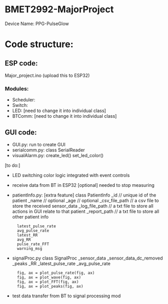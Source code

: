 # BMET2992-MajorProject
Device Name: PPG-PulseGlow

# Code structure:

## ESP code:
Major_project.ino (upload this to ESP32)

### Modules:
- Scheduler:
- Switch:
- LED: [need to change it into individual class]
- BTComm: [need to change it into individual class]

## GUI code:
- GUI.py: run to create GUI
- serialcomm.py: 
    class SerialReader
- visualAlarm.py:
    create_led()
    set_led_color()

[to do:]

- LED switching color logic integrated with event controls
- receive data from BT in ESP32 [optional]
    needed to stop measuring

- patientInfo.py: [extra feature]
    class PatientInfo
        _id // unique id of the patient
        _name // optional
        _age // optional
        _csv_file_path // a csv file to store the received sensor_data
        _log_file_path // a txt file to store all actions in GUI relate to that patient
        _report_path // a txt file to store all other patient info

        latest_pulse_rate
        avg_pulse_rate
        latest_RR
        avg_RR
        pulse_rate_FFT
        warning_msg
- signalProc.py
    class SignalProc
        _sensor_data
        _sensor_data_dc_removed
        _peaks
        _RR
        _latest_pulse_rate
        _avg_pulse_rate

        fig, ax = plot_pulse_rate(fig, ax)
        fig, ax = plot_wave(fig, ax)
        fig, ax = plot_FFT(fig, ax)
        fig, ax = plot_peaks(fig, ax)


- test data transfer from BT to signal processing mod